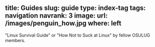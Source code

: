 title: Guides
slug: guide
type: index-tag
tags: navigation
navrank: 3
image:
    url: /images/penguin_how.jpg
    where: left
---
"Linux Survival Guide" or "How Not to Suck at Linux" by fellow OSULUG members.
